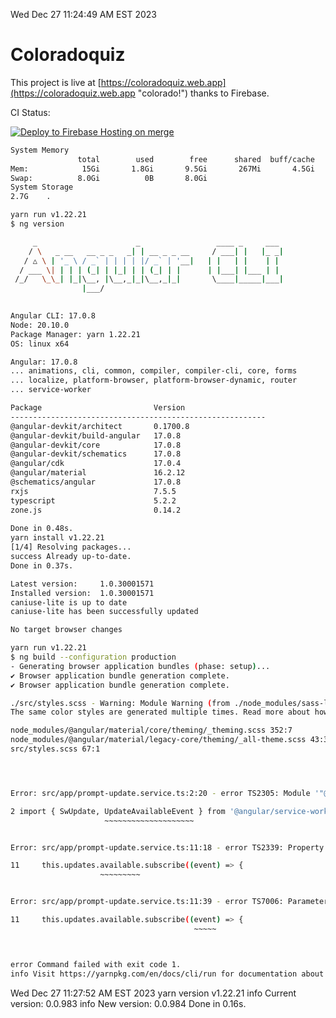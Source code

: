 Wed Dec 27 11:24:49 AM EST 2023

# Coloradoquiz


This project is live at [https://coloradoquiz.web.app](https://coloradoquiz.web.app "colorado!") thanks to Firebase.

CI Status: 

[![Deploy to Firebase Hosting on merge](https://github.com/teamkushal/coloradoquiz/actions/workflows/firebase-hosting-merge.yml/badge.svg)](https://github.com/teamkushal/coloradoquiz/actions/workflows/firebase-hosting-merge.yml)

```bash
System Memory
               total        used        free      shared  buff/cache   available
Mem:            15Gi       1.8Gi       9.5Gi       267Mi       4.5Gi        13Gi
Swap:          8.0Gi          0B       8.0Gi
System Storage
2.7G	.
```
```bash
yarn run v1.22.21
$ ng version

     _                      _                 ____ _     ___
    / \   _ __   __ _ _   _| | __ _ _ __     / ___| |   |_ _|
   / △ \ | '_ \ / _` | | | | |/ _` | '__|   | |   | |    | |
  / ___ \| | | | (_| | |_| | | (_| | |      | |___| |___ | |
 /_/   \_\_| |_|\__, |\__,_|_|\__,_|_|       \____|_____|___|
                |___/
    

Angular CLI: 17.0.8
Node: 20.10.0
Package Manager: yarn 1.22.21
OS: linux x64

Angular: 17.0.8
... animations, cli, common, compiler, compiler-cli, core, forms
... localize, platform-browser, platform-browser-dynamic, router
... service-worker

Package                         Version
---------------------------------------------------------
@angular-devkit/architect       0.1700.8
@angular-devkit/build-angular   17.0.8
@angular-devkit/core            17.0.8
@angular-devkit/schematics      17.0.8
@angular/cdk                    17.0.4
@angular/material               16.2.12
@schematics/angular             17.0.8
rxjs                            7.5.5
typescript                      5.2.2
zone.js                         0.14.2
    
Done in 0.48s.
yarn install v1.22.21
[1/4] Resolving packages...
success Already up-to-date.
Done in 0.37s.
```
```bash
Latest version:     1.0.30001571
Installed version:  1.0.30001571
caniuse-lite is up to date
caniuse-lite has been successfully updated

No target browser changes
```
```bash
yarn run v1.22.21
$ ng build --configuration production
- Generating browser application bundles (phase: setup)...
✔ Browser application bundle generation complete.
✔ Browser application bundle generation complete.

./src/styles.scss - Warning: Module Warning (from ./node_modules/sass-loader/dist/cjs.js):
The same color styles are generated multiple times. Read more about how style duplication can be avoided in a dedicated guide. https://github.com/angular/components/blob/main/guides/duplicate-theming-styles.md

node_modules/@angular/material/core/theming/_theming.scss 352:7          private-check-duplicate-theme-styles()
node_modules/@angular/material/legacy-core/theming/_all-theme.scss 43:3  all-legacy-component-themes()
src/styles.scss 67:1                                                     root stylesheet




Error: src/app/prompt-update.service.ts:2:20 - error TS2305: Module '"@angular/service-worker"' has no exported member 'UpdateAvailableEvent'.

2 import { SwUpdate, UpdateAvailableEvent } from '@angular/service-worker';
                     ~~~~~~~~~~~~~~~~~~~~


Error: src/app/prompt-update.service.ts:11:18 - error TS2339: Property 'available' does not exist on type 'SwUpdate'.

11     this.updates.available.subscribe((event) => {
                    ~~~~~~~~~


Error: src/app/prompt-update.service.ts:11:39 - error TS7006: Parameter 'event' implicitly has an 'any' type.

11     this.updates.available.subscribe((event) => {
                                         ~~~~~



error Command failed with exit code 1.
info Visit https://yarnpkg.com/en/docs/cli/run for documentation about this command.
```
Wed Dec 27 11:27:52 AM EST 2023
yarn version v1.22.21
info Current version: 0.0.983
info New version: 0.0.984
Done in 0.16s.
